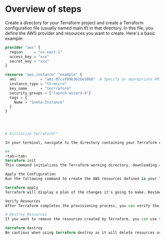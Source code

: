 # Overview of steps

Create a directory for your Terraform project and create a Terraform configuration file (usually named main.tf) in that directory. In this file, you define the AWS provider and resources you want to create. Here's a basic example:

```terraform
provider "aws" {
  region     = "us-east-1" 
  access_key = "xxx"
  secret_key = "xxx"
}

resource "aws_instance" "example" {
  ami           = "ami-07caf09b362be10b8"  # Specify an appropriate AMI ID
  instance_type = "t2.micro"
  key_name      = "terrraform"
  security_groups = ["launch-wizard-4"]
  tags = {
    Name = "Sneha-Instance"
  }
}

   

    
# Initialize Terraform**

In your terminal, navigate to the directory containing your Terraform configuration files and run:

##
<tab><tab>
terraform init
This command initializes the Terraform working directory, downloading any necessary provider plugins.

Apply the Configuration
Run the following command to create the AWS resources defined in your Terraform configuration:

terraform apply
Terraform will display a plan of the changes it's going to make. Review the plan and type "yes" when prompted to apply it.

Verify Resources
After Terraform completes the provisioning process, you can verify the resources created in the AWS Management Console or by using AWS CLI commands.

# Destroy Resources
If you want to remove the resources created by Terraform, you can use the following command:

terraform destroy
Be cautious when using terraform destroy as it will delete resources as specified in your Terraform configuration.
